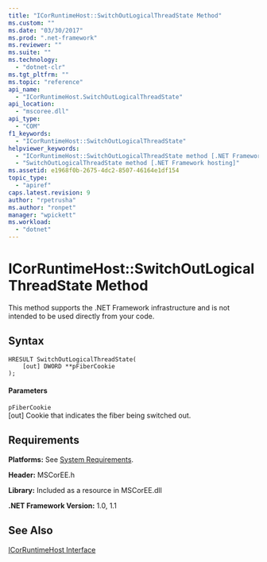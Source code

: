 ```yaml
---
title: "ICorRuntimeHost::SwitchOutLogicalThreadState Method"
ms.custom: ""
ms.date: "03/30/2017"
ms.prod: ".net-framework"
ms.reviewer: ""
ms.suite: ""
ms.technology: 
  - "dotnet-clr"
ms.tgt_pltfrm: ""
ms.topic: "reference"
api_name: 
  - "ICorRuntimeHost.SwitchOutLogicalThreadState"
api_location: 
  - "mscoree.dll"
api_type: 
  - "COM"
f1_keywords: 
  - "ICorRuntimeHost::SwitchOutLogicalThreadState"
helpviewer_keywords: 
  - "ICorRuntimeHost::SwitchOutLogicalThreadState method [.NET Framework hosting]"
  - "SwitchOutLogicalThreadState method [.NET Framework hosting]"
ms.assetid: e1968f0b-2675-4dc2-8507-46164e1df154
topic_type: 
  - "apiref"
caps.latest.revision: 9
author: "rpetrusha"
ms.author: "ronpet"
manager: "wpickett"
ms.workload: 
  - "dotnet"
---
```

# ICorRuntimeHost::SwitchOutLogicalThreadState Method
This method supports the .NET Framework infrastructure and is not intended to be used directly from your code.  
  
## Syntax  
  
```  
HRESULT SwitchOutLogicalThreadState(  
    [out] DWORD **pFiberCookie  
);  
```  
  
#### Parameters  
 `pFiberCookie`  
 [out] Cookie that indicates the fiber being switched out.  
  
## Requirements  
 **Platforms:** See [System Requirements](../../../../docs/framework/get-started/system-requirements.md).  
  
 **Header:** MSCorEE.h  
  
 **Library:** Included as a resource in MSCorEE.dll  
  
 **.NET Framework Version:** 1.0, 1.1  
  
## See Also  
 [ICorRuntimeHost Interface](../../../../docs/framework/unmanaged-api/hosting/icorruntimehost-interface.md)

